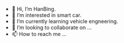 - 👋 Hi, I’m HanBing.
- 👀 I’m interested in smart car.
- 🌱 I’m currently learning vehicle engneering.
- 💞️ I’m looking to collaborate on ...
- 📫 How to reach me ...

<!---
HanBing0029/HanBing0029 is a ✨ special ✨ repository because its `README.md` (this file) appears on your GitHub profile.
You can click the Preview link to take a look at your changes.
--->
